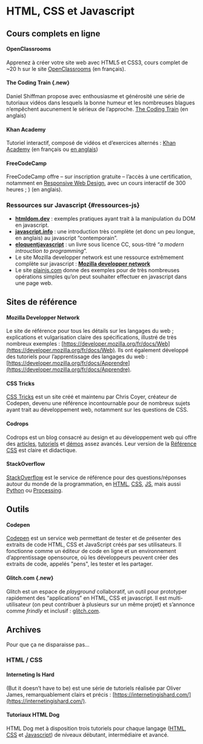 # HTML, CSS et Javascript

## Cours complets en ligne

#### OpenClassrooms
Apprenez à créer votre site web avec HTML5 et CSS3, cours complet de ~20 h sur le site [OpenClassrooms](https://openclassrooms.com/fr/courses/1603881-apprenez-a-creer-votre-site-web-avec-html5-et-css3) (en français).

#### The Coding Train {.new}
Daniel Shiffman propose avec enthousiasme et générosité une série de tutoriaux vidéos dans lesquels la bonne humeur et les nombreuses blagues n’empêchent aucunement le sérieux de l’approche. [The Coding Train](https://thecodingtrain.com/) (en anglais)

#### Khan Academy
Tutoriel interactif, composé de vidéos et d’exercices alternés : [Khan Academy](https://fr.khanacademy.org/computing/computer-programming/html-css) (en français ou [en anglais](https://www.khanacademy.org/computing/computer-programming/html-css))

#### FreeCodeCamp
FreeCodeCamp offre – sur inscription gratuite – l’accès à une certification, notamment en [Responsive Web Design](https://www.freecodecamp.org/learn), avec un cours interactif de 300 heures ; ) (en anglais).


### Ressources sur Javascript  {#ressources-js}

* **[htmldom.dev](https://htmldom.dev/)** : exemples pratiques ayant trait à la manipulation du DOM en javascript. 
* **[javascript.info](https://javascript.info/)** : une introduction très complète (et donc un peu longue, en anglais) au javascript “contemporain”. 
* **[eloquentjavascript](https://eloquentjavascript.net/)** : un livre sous licence CC, sous-titré “<i>a modern introuction to programming</i>”.
* Le site Mozilla developper network est une ressource extrêmement complète sur javascript : **[Mozilla developper network](https://developer.mozilla.org/fr/docs/Web/JavaScript/Guide)** 
* Le site [plainjs.com](https://plainjs.com/javascript/) donne des exemples pour de très nombreuses opérations simples qu’on peut souhaiter effectuer en javascript dans une page web.

## Sites de référence

#### Mozilla Developper Network
Le site de référence pour tous les détails sur les langages du web ; explications et vulgarisation claire des spécifications, illustré de très nombreux exemples : [https://developer.mozilla.org/fr/docs/Web](https://developer.mozilla.org/fr/docs/Web). Ils ont également développé des tutoriels pour l’apprentissage des langages du web : [https://developer.mozilla.org/fr/docs/Apprendre](https://developer.mozilla.org/fr/docs/Apprendre).

#### CSS Tricks
[CSS Tricks](https://css-tricks.com/) est un site créé et maintenu par Chris Coyer, créateur de Codepen, devenu une référence incontournable pour de nombreux sujets ayant trait au développement web, notamment sur les questions de CSS.

#### Codrops
Codrops est un blog consacré au design et au développement web qui offre des [articles](https://tympanus.net/codrops/category/articles/), [tutoriels](https://tympanus.net/codrops/category/tutorials/) et [démos](https://tympanus.net/codrops/category/playground/) assez avancés. Leur version de la [Référence CSS](https://tympanus.net/codrops/css_reference/) est claire et didactique.

#### StackOverflow
[StackOverflow](https://stackoverflow.com/) est le service de référence pour des questions/réponses autour du monde de la programmation, en [HTML](https://stackoverflow.com/questions/tagged/html), [CSS](https://stackoverflow.com/questions/tagged/css), [JS](https://stackoverflow.com/questions/tagged/javascript), mais aussi [Python](https://stackoverflow.com/questions/tagged/python) ou [Processing](https://stackoverflow.com/questions/tagged/processing).


## Outils

#### Codepen

[Codepen](https://codepen.io/) est un service web permettant de tester et de présenter des extraits de code HTML, CSS et JavaScript créés par ses utilisateurs. Il fonctionne comme un éditeur de code en ligne et un environnement d’apprentissage opensource, où les développeurs peuvent créer des extraits de code, appelés "pens", les tester et les partager.

#### Glitch.com {.new}

Glitch est un espace de <i>playground</i> collaboratif, un outil pour prototyper rapidement des “applications” en HTML, CSS et javascript. Il est multi-utilisateur (on peut contribuer à plusieurs sur un même projet) et s’annonce comme <i>frindly</i> et inclusif : [glitch.com](https://glitch.com).

## Archives

Pour que ça ne disparaisse pas…

### HTML / CSS

#### Interneting Is Hard
(But it doesn’t have to be) est une série de tutoriels réalisée par Oliver James, remarquablement clairs et précis :
[https://internetingishard.com/](https://internetingishard.com/).

#### Tutoriaux HTML Dog
HTML Dog met à disposition trois tutoriels pour chaque langage ([HTML](http://htmldog.com/guides/html/), [CSS](http://htmldog.com/guides/css/) et [Javascript](http://htmldog.com/guides/javascript/)) de niveaux débutant, intermédiaire et avancé.
